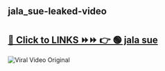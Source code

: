 
 ## jala_sue-leaked-video 

# <h2><a href="https://clipsfans.com/jala_sue&ref=git">🔗 Click to LINKS ⏩⏩ 👉 🟢 jala sue </a></h2>

<a href="https://clipsfans.com/jala_sue&ref=git" rel="nofollow" data-target="animated-image.originalLink"><img src="https://i.ibb.co.com/xMMVF88/686577567.gif" alt="Viral Video Original" style="max-width: 100%; display: inline-block;" data-target="animated-image.originalImage"></a>
